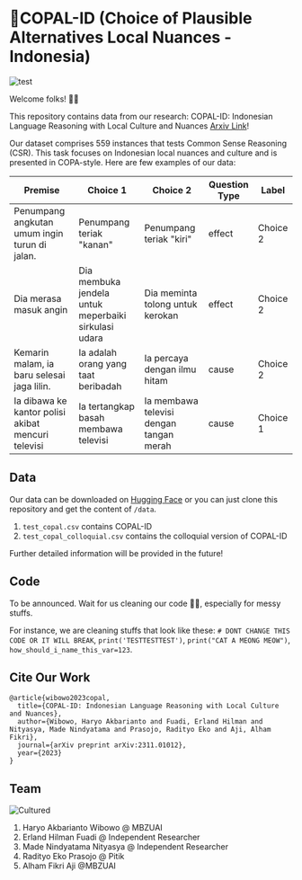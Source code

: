 # 🏺COPAL-ID (Choice of Plausible Alternatives Local Nuances - Indonesia) 

![test](https://img.shields.io/badge/License-CC%20BY--SA%204.0-lightgrey.svg)

Welcome folks! 🎉🎉

This repository contains data from our research: COPAL-ID: Indonesian Language Reasoning with Local Culture and Nuances [Arxiv Link](https://arxiv.org/abs/2311.01012)! 

Our dataset comprises 559 instances that tests Common Sense Reasoning (CSR). This task focuses on Indonesian local nuances and culture and is presented in COPA-style. Here are few examples of our data:

|Premise|Choice 1|Choice 2|Question Type|Label|
|-------|---|--|--|--|
|Penumpang angkutan umum ingin turun di jalan.|Penumpang teriak "kanan"|Penumpang teriak "kiri"|effect|Choice 2
|Dia merasa masuk angin|Dia membuka jendela untuk meperbaiki sirkulasi udara|Dia meminta tolong untuk kerokan|effect|Choice 2|
|Kemarin malam, ia baru selesai jaga lilin.|Ia adalah orang yang taat beribadah|Ia percaya dengan ilmu hitam|cause|Choice 2|
Ia dibawa ke kantor polisi akibat mencuri televisi|Ia tertangkap basah membawa televisi|Ia membawa televisi dengan tangan merah|cause|Choice 1


## Data

Our data can be downloaded on [Hugging Face](https://huggingface.co/datasets/haryoaw/COPAL) or you can just clone this repository and get the content of `/data`.

1. `test_copal.csv` contains COPAL-ID
2. `test_copal_colloquial.csv` contains the colloquial version of COPAL-ID

Further detailed information will be provided in the future!


## Code

To be announced. Wait for us cleaning our code 🙏🙏, especially for messy stuffs. 

For instance, we are cleaning stuffs that look like these: `# DONT CHANGE THIS CODE OR IT WILL BREAK`, `print('TESTTESTTEST')`, `print("CAT A MEONG MEOW")`, `how_should_i_name_this_var=123`.

## Cite Our Work

```
@article{wibowo2023copal,
  title={COPAL-ID: Indonesian Language Reasoning with Local Culture and Nuances},
  author={Wibowo, Haryo Akbarianto and Fuadi, Erland Hilman and Nityasya, Made Nindyatama and Prasojo, Radityo Eko and Aji, Alham Fikri},
  journal={arXiv preprint arXiv:2311.01012},
  year={2023}
}
```

## Team

![Cultured](img/cultured.png)


1. Haryo Akbarianto Wibowo @ MBZUAI
2. Erland Hilman Fuadi @ Independent Researcher
3. Made Nindyatama Nityasya @ Independent Researcher
4. Radityo Eko Prasojo @ Pitik
5. Alham Fikri Aji @MBZUAI
